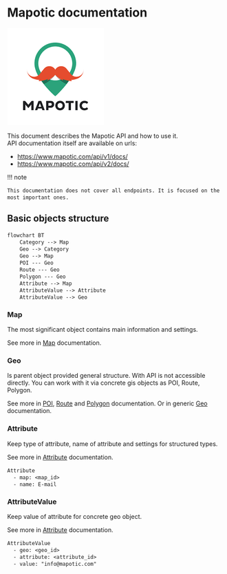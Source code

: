 Mapotic documentation
===

![mapotic.com](assets/logo.png)

This document describes the Mapotic API and how to use it.   
API documentation itself are available on urls:

- https://www.mapotic.com/api/v1/docs/
- https://www.mapotic.com/api/v2/docs/


!!! note

    This documentation does not cover all endpoints. It is focused on the most important ones.

## Basic objects structure

```mermaid
flowchart BT
    Category --> Map
    Geo --> Category
    Geo --> Map
    POI --- Geo
    Route --- Geo
    Polygon --- Geo
    Attribute --> Map
    AttributeValue --> Attribute
    AttributeValue --> Geo
```

### Map

The most significant object contains main information and settings.

See more in [Map](map.md) documentation.

### Geo

Is parent object provided general structure. With API is not accessible directly.
You can work with it via concrete gis objects as POI, Route, Polygon.

See more in [POI](poi.md), [Route](route.md) and [Polygon](polygon.md) documentation.
Or in generic [Geo](geo.md) documentation.

### Attribute

Keep type of attribute, name of attribute and settings for structured types.

See more in [Attribute](attribute.md) documentation.

```
Attribute
  - map: <map_id>
  - name: E-mail
```

### AttributeValue

Keep value of attribute for concrete geo object.

See more in [Attribute](attribute.md) documentation.

```
AttributeValue
  - geo: <geo_id>
  - attribute: <attribute_id>
  - value: "info@mapotic.com"
```


